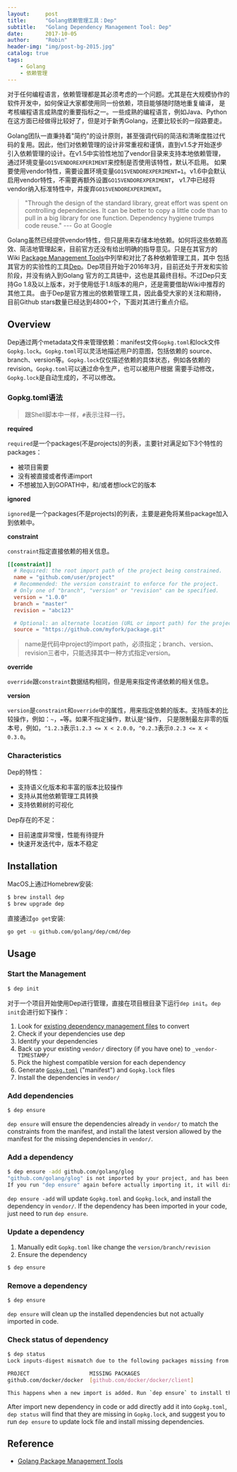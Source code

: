 ```yaml
---
layout:     post
title:      "Golang依赖管理工具：Dep"
subtitle:   "Golang Dependency Management Tool: Dep"
date:       2017-10-05
author:     "Robin"
header-img: "img/post-bg-2015.jpg"
catalog: true
tags:
    - Golang
    - 依赖管理
---
```


对于任何编程语言，依赖管理都是其必须考虑的一个问题。尤其是在大规模协作的软件开发中，如何保证大家都使用同一份依赖，项目能够随时随地重复编译，
是考核编程语言成熟度的重要指标之一。一些成熟的编程语言，例如Java、Python在这方面已经做得比较好了，但是对于新秀Golang，还要比较长的一段路要走。

Golang团队一直秉持着"简约"的设计原则，甚至强调代码的简洁和清晰度胜过代码的复用。因此，他们对依赖管理的设计非常重视和谨慎，直到v1.5才开始逐步
引入依赖管理的设计。在v1.5中实验性地加了vendor目录来支持本地依赖管理，通过环境变量`GO15VENDOREXPERIMENT`来控制是否使用该特性，默认不启用。
如果要使用vendor特性，需要设置环境变量`GO15VENDOREXPERIMENT=1`。v1.6中会默认启用vendor特性，不需要再额外设置`GO15VENDOREXPERIMENT`，
v1.7中已经将vendor纳入标准特性中，并废弃`GO15VENDOREXPERIMENT`。

> "Through the design of the standard library, great effort was spent on controlling dependencies. It can be better to
> copy a little code than to pull in a big library for one function. Dependency hygiene trumps code reuse."
> --- Go at Google

Golang虽然已经提供vendor特性，但只是用来存储本地依赖。如何将这些依赖高效、简洁地管理起来，目前官方还没有给出明确的指导意见。只是在其官方的
Wiki [Package Management Tools](https://github.com/golang/go/wiki/PackageManagementTools)中列举和对比了各种依赖管理工具，其中
包括其官方的实验性的工具[Dep](https://github.com/golang/dep)。Dep项目开始于2016年3月，目前还处于开发和实验阶段，并没有纳入到Golang
官方的工具链中，这也是其最终目标。不过Dep只支持Go 1.8及以上版本，对于使用低于1.8版本的用户，还是需要借助Wiki中推荐的其他工具。
由于Dep是官方推出的依赖管理工具，因此备受大家的关注和期待，目前Github stars数量已经达到4800+个，下面对其进行重点介绍。

## Overview

Dep通过两个metadata文件来管理依赖：manifest文件`Gopkg.toml`和lock文件`Gopkg.lock`。`Gopkg.toml`可以灵活地描述用户的意图，包括依赖的
source、branch、version等。`Gopkg.lock`仅仅描述依赖的具体状态，例如各依赖的revision。`Gopkg.toml`可以通过命令生产，也可以被用户根据
需要手动修改，`Gopkg.lock`是自动生成的，不可以修改。

### Gopkg.toml语法

> 跟Shell脚本中一样，`#`表示注释一行。

**required**

`required`是一个packages(不是projects)的列表，主要针对满足如下3个特性的packages：
* 被项目需要
* 没有被直接或者传递import
* 不想被加入到GOPATH中，和/或者想lock它的版本

**ignored**

`ignored`是一个packages(不是projects)的列表，主要是避免将某些package加入到依赖中。

**constraint**

`constraint`指定直接依赖的相关信息。

```toml
[[constraint]]
  # Required: the root import path of the project being constrained.
  name = "github.com/user/project"
  # Recommended: the version constraint to enforce for the project.
  # Only one of "branch", "version" or "revision" can be specified.
  version = "1.0.0"
  branch = "master"
  revision = "abc123"

  # Optional: an alternate location (URL or import path) for the project's source.
  source = "https://github.com/myfork/package.git"
```

> name是代码中project的import path，必须指定；branch、version、revision三者中，只能选择其中一种方式指定version。

**override**

`override`跟`constraint`数据结构相同，但是用来指定传递依赖的相关信息。

**version**

`version`是`constraint`和`override`中的属性，用来指定依赖的版本。支持版本的比较操作，例如：`~`，`=`等。如果不指定操作，默认是`^`操作，
只是限制最左非零的版本号，例如，`^1.2.3`表示`1.2.3 <= X < 2.0.0`，`^0.2.3`表示`0.2.3 <= X < 0.3.0`。

### Characteristics

Dep的特性：

* 支持语义化版本和丰富的版本比较操作
* 支持从其他依赖管理工具转换
* 支持依赖树的可视化

Dep存在的不足：

* 目前速度非常慢，性能有待提升
* 快速开发迭代中，版本不稳定

## Installation

MacOS上通过Homebrew安装:

```sh
$ brew install dep
$ brew upgrade dep
```

直接通过`go get`安装:

```sh
go get -u github.com/golang/dep/cmd/dep
```

## Usage

### Start the Management

```sh
$ dep init
```

对于一个项目开始使用Dep进行管理，直接在项目根目录下运行`dep init`。`dep init`会进行如下操作：

1. Look for [existing dependency management files](https://github.com/golang/dep/blob/master/docs/FAQ.md#what-external-tools-are-supported) to convert
1. Check if your dependencies use dep
1. Identify your dependencies
1. Back up your existing `vendor/` directory (if you have one) to `_vendor-TIMESTAMP/`
1. Pick the highest compatible version for each dependency
1. Generate [`Gopkg.toml`](https://github.com/golang/dep/blob/master/docs/Gopkg.toml.md) ("manifest") and `Gopkg.lock` files
1. Install the dependencies in `vendor/`

### Add dependencies

```sh
$ dep ensure
```

`dep ensure` will ensure the dependencies already in `vendor/` to match the constraints from the manifest, and install
the latest version allowed by the manifest for the missing dependencies in `vendor/`.

### Add a dependency

```sh
$ dep ensure -add github.com/golang/glog
"github.com/golang/glog" is not imported by your project, and has been temporarily added to Gopkg.lock and vendor/.
If you run "dep ensure" again before actually importing it, it will disappear from Gopkg.lock and vendor/.
```

`dep ensure -add` will update `Gopkg.toml` and `Gopkg.lock`, and install the dependency in `vendor/`.
If the dependency has been imported in your code, just need to run `dep ensure`.

### Update a dependency

1. Manually edit `Gopkg.toml` like change the `version/branch/revision`
2. Ensure the dependency

```sh
$ dep ensure
```

### Remove a dependency

```sh
$ dep ensure
```

`dep ensure` will clean up the installed dependencies but not actually imported in code.

### Check status of dependency

```sh
$ dep status
Lock inputs-digest mismatch due to the following packages missing from the lock:

PROJECT                   MISSING PACKAGES
github.com/docker/docker  [github.com/docker/docker/client]

This happens when a new import is added. Run `dep ensure` to install the missing packages.
```

After import new dependency in code or add directly add it into `Gopkg.toml`, `dep status` will find that they are
missing in `Gopkg.lock`, and suggest you to run `dep ensure` to update lock file and install missing dependencies.

## Reference

- [Golang Package Management Tools](https://github.com/golang/go/wiki/PackageManagementTools)
